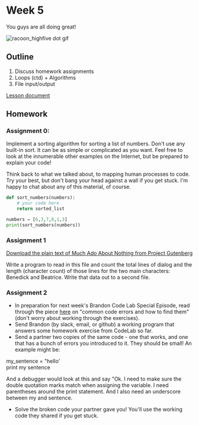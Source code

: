 # Week 5
You guys are all doing great!

![racoon_highfive dot gif](assets/racoon_highfive.gif)

## Outline
1. Discuss homework assignments
2. Loops (ctd) + Algorithms
3. File input/output

[Lesson document](./lesson.md)

## Homework

### Assignment 0:

Implement a sorting algorithm for sorting a list of numbers. Don't use any built-in sort. It can be as simple or complicated as you want. Feel free to look at the innumerable other examples on the Internet, but be prepared to explain your code!

Think back to what we talked about, to mapping human processes to code. Try your best, but don't bang your head against a wall if you get stuck. I'm happy to chat about any of this material, of course.

```python
def sort_numbers(numbers):
    # your code here
    return sorted_list

numbers = [6,3,7,8,1,3]
print(sort_numbers(numbers))
```

### Assignment 1

[Download the plain text of Much Ado About Nothing from Project Gutenberg](http://www.gutenberg.org/ebooks/1519)

Write a program to read in this file and count the total lines of dialog and the length (character count) of those lines for the two main characters: Benedick and Beatrice. Write that data out to a second file.

### Assignment 2

* In preparation for next week's Brandon Code Lab Special Episode, read through the piece [here](https://humanitiesprogramming.github.io/exercises/python-debugging/) on "common code errors and how to find them" (don't worry about working through the exercises).
* Send Brandon (by slack, email, or github) a working program that answers some homework exercise from CodeLab so far. 
* Send a partner two copies of the same code - one that works, and one that has a bunch of errors you introduced to it. They should be small! An example might be:

my_sentence = "hello' <br>
print my sentence

And a debugger would look at this and say "Ok. I need to make sure the double quotation marks match when assigning the variable. I need parentheses around the print statement. And I also need an underscore between my and sentence.

* Solve the broken code your partner gave you! You'll use the working code they shared if you get stuck.
